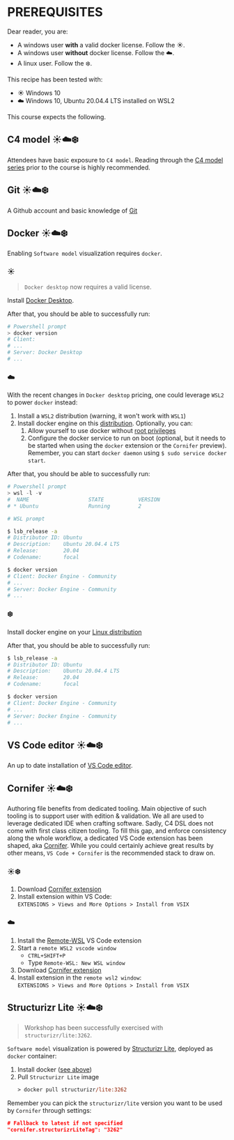 # PREREQUISITES

Dear reader, you are:
* A windows user **with** a valid docker license. Follow the ☀️.
* A windows user **without** docker license. Follow the ☁️.
* A linux user. Follow the ❄️.

This recipe has been tested with:
* ☀️ Windows 10
* ☁️ Windows 10, Ubuntu 20.04.4 LTS installed on WSL2


This course expects the following.

## C4 model ☀️☁️❄️

Attendees have basic exposure to `C4 model`. Reading through the [C4 model series](https://supreme-happiness-8f0f8e3c.pages.github.io/) prior to the course is highly recommended.

## Git ☀️☁️❄️

A Github account and basic knowledge of [Git](https://git-scm.com)

## Docker ☀️☁️❄️

Enabling `Software model` visualization requires `docker`.

### ☀️

> `Docker desktop` now requires a valid license.

Install [Docker Desktop](https://www.docker.com/products/docker-desktop).

After that, you should be able to successfully run:
```ps1
# Powershell prompt
> docker version
# Client:
# ...
# Server: Docker Desktop
# ...
```

### ☁️

With the recent changes in `Docker desktop` pricing, one could leverage `WSL2` to power `docker` instead:
1. Install a `WSL2` distribution (warning, it won't work with `WSL1`)
1. Install docker engine on this [distribution](https://docs.docker.com/engine/install/). Optionally, you can:
    1. Allow yourself to use docker without [root privileges](https://docs.docker.com/engine/install/linux-postinstall/#manage-docker-as-a-non-root-user)
    1. Configure the docker service to run on boot (optional, but it needs to be started when using the `docker` extension or the `Cornifer` preview). Remember, you can start `docker daemon` using `$ sudo service docker start`.

After that, you should be able to successfully run:
```ps1
# Powershell prompt
> wsl -l -v
#  NAME                   STATE           VERSION
# * Ubuntu                Running         2
```

```sh
# WSL prompt

$ lsb_release -a
# Distributor ID: Ubuntu
# Description:    Ubuntu 20.04.4 LTS
# Release:        20.04
# Codename:       focal

$ docker version
# Client: Docker Engine - Community
# ...
# Server: Docker Engine - Community
# ...
```

### ❄️

Install docker engine on your [Linux distribution](https://docs.docker.com/engine/install/)

After that, you should be able to successfully run:
```sh
$ lsb_release -a
# Distributor ID: Ubuntu
# Description:    Ubuntu 20.04.4 LTS
# Release:        20.04
# Codename:       focal

$ docker version
# Client: Docker Engine - Community
# ...
# Server: Docker Engine - Community
# ...
```

## VS Code editor ☀️☁️❄️

An up to date installation of [VS Code editor](https://code.visualstudio.com).

## Cornifer ☀️☁️❄️

Authoring file  benefits from dedicated tooling. Main objective of such tooling is to support user with edition & validation. We all are used to leverage dedicated IDE when crafting software. Sadly, C4 DSL does not come with first class citizen tooling. To fill this gap, and enforce consistency along the whole workflow, a dedicated VS Code extension has been shaped, aka [Cornifer](https://github.com/rvr06/cornifer/blob/main/README.md). While you could certainly achieve great results by other means, `VS Code + Cornifer` is the recommended stack to draw on.

### ☀️❄️

1. Download [Cornifer extension](https://github.com/rvr06/cornifer/releases)
1. Install extension within VS Code:  
`EXTENSIONS > Views and More Options > Install from VSIX`

### ☁️

1. Install the [Remote-WSL](https://marketplace.visualstudio.com/items?itemName=ms-vscode-remote.remote-wsl) VS Code extension
1. Start a `remote WSL2 vscode window`
    - `CTRL+SHIFT+P`
    - Type `Remote-WSL: New WSL window`
1. Download [Cornifer extension](https://github.com/rvr06/cornifer/releases)
1. Install extension in the `remote wsl2 window`:  
`EXTENSIONS > Views and More Options > Install from VSIX`

## Structurizr Lite ☀️☁️❄️

> Workshop has been successfully exercised with `structurizr/lite:3262`.

`Software model` visualization is powered by [Structurizr Lite](https://structurizr.com/help/lite), deployed as `docker` container:
1. Install docker ([see above](#docker-☀️☁️❄️))
1. Pull `Structurizr Lite` image
    ```ps
    > docker pull structurizr/lite:3262
    ```

Remember you can pick the `structurizr/lite` version you want to be used by `Cornifer` through settings:
```json
# Fallback to latest if not specified
"cornifer.structurizrLiteTag": "3262"
```
